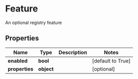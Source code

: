 # Feature

An optional registry feature
## Properties
| Name | Type | Description | Notes |
| ------------ | ------------- | ------------- | ------------- |
| **enabled** | **bool** |  | [default to True] |
| **properties** | **object** |  | [optional]  |


